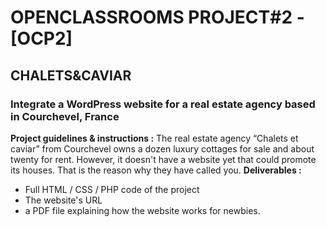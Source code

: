# OPENCLASSROOMS PROJECT#2 - [OCP2]<br/>
## CHALETS&CAVIAR<br/>
### Integrate a WordPress website for a real estate agency based in Courchevel, France<br/>
**Project guidelines & instructions :**
The real estate agency “Chalets et caviar” from Courchevel owns a dozen luxury cottages for sale and about twenty for rent. However, it doesn't have a website yet that could promote its houses. That is the reason why they have called you.
**Deliverables :**
- Full HTML / CSS / PHP code of the project 
- The website's URL
- a PDF file explaining how the website works for newbies.
